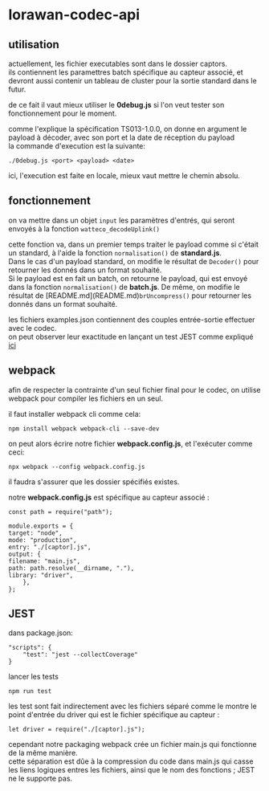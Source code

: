 # lorawan-codec-api

## utilisation

<p>actuellement, les fichier executables sont dans le dossier captors. <br>
ils contiennent les paramettres batch spécifique au capteur associé, et devront aussi contenir un tableau de cluster pour la sortie standard dans le futur. </p>

<p>de ce fait il vaut mieux utiliser le <strong>0debug.js</strong> si l'on veut tester son fonctionnement pour le moment.<br>
</p>

<p>comme l'explique la spécification TS013-1.0.0, on donne en argument le payload à décoder, avec son port et la date de réception du payload<br>
la commande d'execution est la suivante:</p>

    ./0debug.js <port> <payload> <date>

<p>ici, l'execution est faite en locale, mieux vaut mettre le chemin absolu.</p>

## fonctionnement

<p>on va mettre dans un objet <code>input</code> les paramètres d'entrés, qui seront envoyés à la fonction <code>watteco_decodeUplink()</code></p>

<p>cette fonction va, dans un premier temps traiter le payload comme si c'était un standard, à l'aide la fonction <code>normalisation()</code> de <strong>standard.js</strong>.<br>
Dans le cas d'un payload standard, on modifie le résultat de <code>Decoder()</code> pour retourner les donnés dans un format souhaité.<br>
Si le payload est en fait un batch, on retourne le payload, qui est envoyé dans la fonction <code>normalisation()</code> de <strong>batch.js</strong>.
De même, on modifie le résultat de [README.md](README.md)<code>brUncompress()</code> pour retourner les donnés dans un format souhaité.</p> 

les fichiers examples.json contiennent des couples entrée-sortie effectuer avec le codec.<br>
on peut observer leur exactitude en lançant un test JEST comme expliqué [ici](#jest) 

## webpack 

<p>afin de respecter la contrainte d'un seul fichier final pour le codec, on utilise webpack pour compiler les fichiers en un seul.</p>

<p>il faut installer webpack cli comme cela:</p>

    npm install webpack webpack-cli --save-dev

<p>on peut alors écrire notre fichier <strong>webpack.config.js</strong>, et l'exécuter comme ceci:</p>

    npx webpack --config webpack.config.js

<p>il faudra s'assurer que les dossier spécifiés existes.</p>

<p>notre <strong>webpack.config.js</strong> est spécifique au capteur associé :</p>

    const path = require("path");

    module.exports = {
    target: "node",
    mode: "production",
    entry: "./[captor].js",
    output: {
    filename: "main.js",
    path: path.resolve(__dirname, "."),
    library: "driver",
        },
    };

## JEST
<p>dans package.json:</p>

    "scripts": {
        "test": "jest --collectCoverage"
    }

<p> lancer les tests</p>

    npm run test

<p>les test sont fait indirectement avec les fichiers séparé comme le montre le point d'entrée du driver qui est le fichier spécifique au capteur :</p>
    
    let driver = require("./[captor].js");

<p>cependant notre packaging webpack crée un fichier main.js qui fonctionne de la même manière.<br>
cette séparation est dûe à la compression du code dans main.js qui casse les liens logiques entres les fichiers, ainsi que le nom des fonctions ; JEST ne le supporte pas.</p>